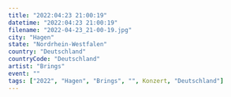 ```yaml
---
title: "2022:04:23 21:00:19"
datetime: "2022:04:23 21:00:19"
filename: "2022-04-23_21-00-19.jpg"
city: "Hagen"
state: "Nordrhein-Westfalen"
country: "Deutschland"
countryCode: "Deutschland"
artist: "Brings"
event: ""
tags: ["2022", "Hagen", "Brings", "", Konzert, "Deutschland"]
---
```

